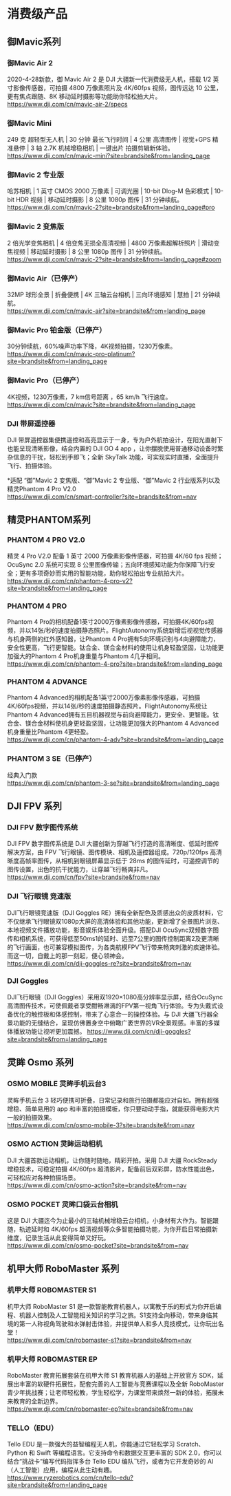 <!--
 * @Author: DSS
 * @Date: 2020-08-17 22:17:23
 * @LastEditTime: 2020-08-19 15:37:23
 * @LastEditors: Please set LastEditors
 * @Description: In User Settings Edit
 * @FilePath: \DJI products schema\list.md
-->
# 消费级产品
## 御Mavic系列
### 御Mavic Air 2
2020-4-28新款，御 Mavic Air 2 是 DJI 大疆新一代消费级无人机，搭载 1/2 英寸影像传感器，可拍摄 4800 万像素照片及 4K/60fps 视频，图传远达 10 公里，更有焦点跟随、8K 移动延时摄影等功能助你轻松拍大片。  
https://www.dji.com/cn/mavic-air-2/specs  
### 御Mavic Mini
249 克 超轻型无人机 | 30 分钟 最长飞行时间 | 4 公里 高清图传 | 视觉+GPS 精准悬停 | 3 轴 2.7K 机械增稳相机 | 一键出片 拍摄剪辑新体验。  
https://www.dji.com/cn/mavic-mini?site=brandsite&from=landing_page  
### 御Mavic 2 专业版
哈苏相机 | 1 英寸 CMOS 2000 万像素 | 可调光圈 | 10-bit Dlog-M 色彩模式 | 10-bit HDR 视频 | 移动延时摄影 | 8 公里 1080p 图传 | 31 分钟续航。  
https://www.dji.com/cn/mavic-2?site=brandsite&from=landing_page#pro  
### 御Mavic 2 变焦版
2 倍光学变焦相机 | 4 倍变焦无损全高清视频 | 4800 万像素超解析照片 | 滑动变焦视频 | 移动延时摄影 | 8 公里 1080p 图传 | 31 分钟续航。  
https://www.dji.com/cn/mavic-2?site=brandsite&from=landing_page#zoom  
### 御Mavic Air（已停产）
32MP 球形全景 | 折叠便携 | 4K 三轴云台相机 | 三向环境感知 | 慧拍 | 21 分钟续航。  
https://www.dji.com/cn/mavic-air?site=brandsite&from=landing_page  
### 御Mavic Pro 铂金版（已停产）
30分钟续航，60%噪声功率下降，4K视频拍摄，1230万像素。  
https://www.dji.com/cn/mavic-pro-platinum?site=brandsite&from=landing_page  
### 御Mavic Pro（已停产）
4K视频，1230万像素，7 km信号距离 ，65 km/h 飞行速度。  
https://www.dji.com/cn/mavic?site=brandsite&from=landing_page  
### DJI 带屏遥控器
DJI 带屏遥控器集便携遥控和高亮显示于一身，专为户外航拍设计，在阳光直射下也能呈现清晰影像，结合内置的 DJI GO 4 app ，让你摆脱使用普通移动设备时繁杂信息的干扰，轻松到手即飞；全新 SkyTalk 功能，可实现实时直播，全面提升飞行、拍摄体验。  

*适配 “御”Mavic 2 变焦版、“御”Mavic 2 专业版、“御”Mavic 2 行业版系列以及精灵Phantom 4 Pro V2.0  
https://www.dji.com/cn/smart-controller?site=brandsite&from=nav  
## 精灵PHANTOM系列  
### PHANTOM 4 PRO V2.0  
精灵 4 Pro V2.0 配备 1 英寸 2000 万像素影像传感器，可拍摄 4K/60 fps 视频；OcuSync 2.0 系统可实现 8 公里图像传输；五向环境感知功能为你保障飞行安全；更有多项奇妙而实用的智能功能，助你轻松拍出专业航拍大片。  
https://www.dji.com/cn/phantom-4-pro-v2?site=brandsite&from=landing_page  
### PHANTOM 4 PRO  
Phantom 4 Pro的相机配备1英寸2000万像素影像传感器，可拍摄4K/60fps视频，并以14张/秒的速度拍摄静态照片。FlightAutonomy系统新增后视视觉传感器与机身两侧的红外感知器，让Phantom 4 Pro拥有5向环境识别与4向避障能力，安全性更高，飞行更智能。钛合金、镁合金材料的使用让机身轻盈坚固，让功能更加强大的Phantom 4 Pro机身重量与Phantom 4几乎相同。  
https://www.dji.com/cn/phantom-4-pro?site=brandsite&from=landing_page  
### PHANTOM 4 ADVANCE  
Phantom 4 Advanced的相机配备1英寸2000万像素影像传感器，可拍摄4K/60fps视频，并以14张/秒的速度拍摄静态照片。FlightAutonomy系统让Phantom 4 Advanced拥有五目机器视觉与前向避障能力，更安全、更智能。钛合金、镁合金材料使机身更轻盈坚固，让功能更加强大的Phantom 4 Advanced机身重量比Phantom 4更轻盈。  
https://www.dji.com/cn/phantom-4-adv?site=brandsite&from=landing_page  
### PHANTOM 3 SE（已停产）  
经典入门款  
https://www.dji.com/cn/phantom-3-se?site=brandsite&from=landing_page  
## DJI FPV 系列
### DJI FPV 数字图传系统
DJI FPV 数字图传系统是 DJI 大疆创新为穿越飞行打造的高清晰度、低延时图传解决方案，由 FPV 飞行眼镜、图传模块、相机及遥控器组成。720p/120fps 高清晰度高帧率图传，从相机到眼镜屏幕显示低于 28ms 的图传延时，可遥控调节的图传设置，出色的抗干扰能力，让穿越飞行畅爽非凡。  
https://www.dji.com/cn/fpv?site=brandsite&from=nav
### DJI 飞行眼镜 竞速版
DJI飞行眼镜竞速版（DJI Goggles RE）拥有全新配色及质感出众的皮质材料，它不仅继承飞行眼镜双1080p大屏的高清体验和其他功能，更新增了全景图片浏览、本地视频文件播放功能，影音娱乐体验全面升级。搭配DJI OcuSync双频数字图传和相机系统，可获得低至50ms1的延时、远至7公里的图传控制距离2及更清晰的飞行画面，也可兼容模拟图传，为各类航模FPV飞行带来畅爽刺激的疾速体验。而这一切，自戴上的那一刻起，便心领神会。  
https://www.dji.com/cn/dji-goggles-re?site=brandsite&from=nav
### DJI Goggles
DJI飞行眼镜（DJI Goggles）采用双1920×1080高分辨率显示屏，结合OcuSync高清图传技术，可使佩戴者享受酣畅淋漓的FPV第一视角飞行体验。专为头戴式设备优化的触控板和体感控制，带来了心意合一的操控体验。与 DJI 大疆飞行器全景功能的无缝结合，呈现仿佛置身空中俯瞰广袤世界的VR全景观感。丰富的多媒体播放功能让视听更加震撼。 
https://www.dji.com/cn/dji-goggles?site=brandsite&from=landing_page  
## 灵眸 Osmo 系列
### OSMO MOBILE 灵眸手机云台3
灵眸手机云台 3 轻巧便携可折叠，日常记录和旅行拍摄都能应对自如。拥有超强增稳、简单易用的 app 和丰富的拍摄模板，你只要动动手指，就能获得电影大片一般的拍摄效果。  
https://www.dji.com/cn/osmo-mobile-3?site=brandsite&from=nav  
### OSMO ACTION 灵眸运动相机
DJI 大疆首款运动相机，让你随时随地，精彩开拍。采用 DJI 大疆 RockSteady 增稳技术，可稳定拍摄 4K/60fps 超清影片，配备前后双彩屏，防水性能出色，可轻松应对各种拍摄场景。  
https://www.dji.com/cn/osmo-action?site=brandsite&from=nav  
### OSMO POCKET 灵眸口袋云台相机
这是 DJI 大疆迄今为止最小的三轴机械增稳云台相机，小身材有大作为。智能跟随，轨迹延时和 4K/60fps 超清视频等众多智能拍摄功能，为你开启日常拍摄新维度，记录生活从此变得简单又好玩。  
https://www.dji.com/cn/osmo-pocket?site=brandsite&from=nav  
## 机甲大师 RoboMaster 系列
### 机甲大师 ROBOMASTER S1
机甲大师 RoboMaster S1 是一款智能教育机器人，以寓教于乐的形式为你开启编程、机器人控制及人工智能相关知识的学习之旅。S1支持全向移动，带来身临其境的第一人称视角驾驶和水弹射击体验，并提供单人和多人竞技模式，让你玩出名堂！  
https://www.dji.com/cn/robomaster-s1?site=brandsite&from=nav  
### 机甲大师 ROBOMASTER EP
RoboMaster 教育拓展套装在机甲大师 S1 教育机器人的基础上开放官方 SDK，延展出丰富的软硬件拓展性，配套完善的人工智能与竞赛课程以及全新 RoboMaster 青少年挑战赛；让老师轻松教，学生轻松学，为课堂带来焕然一新的体验，拓展未来教育的全新边界。  
https://www.dji.com/cn/robomaster-ep?site=brandsite&from=nav  
### TELLO（EDU）
Tello EDU 是一款强大的益智编程无人机，你能通过它轻松学习 Scratch、Python 和 Swift 等编程语言。它支持命令和数据交互更丰富的 SDK 2.0，你可以结合“挑战卡”编写代码指挥多台 Tello EDU 编队飞行，或者为它开发奇妙的 AI（人工智能）应用，编程从此生动有趣。  
https://www.ryzerobotics.com/cn/tello-edu?site=brandsite&from=landing_page  
